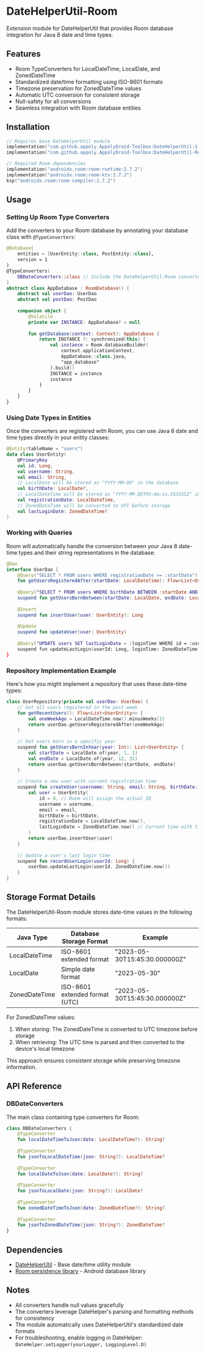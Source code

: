 # DateHelperUtil-Room

Extension module for DateHelperUtil that provides Room database integration for Java 8 date and time types.

## Features

- Room TypeConverters for LocalDateTime, LocalDate, and ZonedDateTime
- Standardized date/time formatting using ISO-8601 formats
- Timezone preservation for ZonedDateTime values
- Automatic UTC conversion for consistent storage
- Null-safety for all conversions
- Seamless integration with Room database entities

## Installation

```gradle.kts
// Requires base DateHelperUtil module
implementation("com.github.appoly.AppolyDroid-Toolbox:DateHelperUtil:1.0.26")
implementation("com.github.appoly.AppolyDroid-Toolbox:DateHelperUtil-Room:1.0.26")

// Required Room dependencies
implementation("androidx.room:room-runtime:2.7.2")
implementation("androidx.room:room-ktx:2.7.2")
ksp("androidx.room:room-compiler:2.7.2")
```

## Usage

### Setting Up Room Type Converters

Add the converters to your Room database by annotating your database class with `@TypeConverters`:

```kotlin
@Database(
    entities = [UserEntity::class, PostEntity::class],
    version = 1
)
@TypeConverters(
    DBDateConverters::class // Include the DateHelperUtil-Room converters
) 
abstract class AppDatabase : RoomDatabase() {
    abstract val userDao: UserDao
    abstract val postDao: PostDao
    
    companion object {
        @Volatile
        private var INSTANCE: AppDatabase? = null
        
        fun getDatabase(context: Context): AppDatabase {
            return INSTANCE ?: synchronized(this) {
                val instance = Room.databaseBuilder(
                    context.applicationContext,
                    AppDatabase::class.java,
                    "app_database"
                ).build()
                INSTANCE = instance
                instance
            }
        }
    }
}
```

### Using Date Types in Entities

Once the converters are registered with Room, you can use Java 8 date and time types directly in your entity classes:

```kotlin
@Entity(tableName = "users")
data class UserEntity(
    @PrimaryKey
    val id: Long,
    val username: String,
    val email: String,
    // LocalDate will be stored as "YYYY-MM-DD" in the database
    val birthDate: LocalDate?,
    // LocalDateTime will be stored as "YYYY-MM-DDThh:mm:ss.SSSSSSZ" in the database
    val registrationDate: LocalDateTime,
    // ZonedDateTime will be converted to UTC before storage
    val lastLoginDate: ZonedDateTime?
)
```

### Working with Queries

Room will automatically handle the conversion between your Java 8 date-time types and their string representations in the database:

```kotlin
@Dao
interface UserDao {
    @Query("SELECT * FROM users WHERE registrationDate >= :startDate")
    fun getUsersRegisteredAfter(startDate: LocalDateTime): Flow<List<UserEntity>>
    
    @Query("SELECT * FROM users WHERE birthDate BETWEEN :startDate AND :endDate")
    suspend fun getUsersBornBetween(startDate: LocalDate, endDate: LocalDate): List<UserEntity>
    
    @Insert
    suspend fun insertUser(user: UserEntity): Long
    
    @Update
    suspend fun updateUser(user: UserEntity)
    
    @Query("UPDATE users SET lastLoginDate = :loginTime WHERE id = :userId")
    suspend fun updateLastLogin(userId: Long, loginTime: ZonedDateTime)
}
```

### Repository Implementation Example

Here's how you might implement a repository that uses these date-time types:

```kotlin
class UserRepository(private val userDao: UserDao) {
    // Get all users registered in the past week
    fun getRecentUsers(): Flow<List<UserEntity>> {
        val oneWeekAgo = LocalDateTime.now().minusWeeks(1)
        return userDao.getUsersRegisteredAfter(oneWeekAgo)
    }
    
    // Get users born in a specific year
    suspend fun getUsersBornInYear(year: Int): List<UserEntity> {
        val startDate = LocalDate.of(year, 1, 1)
        val endDate = LocalDate.of(year, 12, 31)
        return userDao.getUsersBornBetween(startDate, endDate)
    }
    
    // Create a new user with current registration time
    suspend fun createUser(username: String, email: String, birthDate: LocalDate?): Long {
        val user = UserEntity(
            id = 0, // Room will assign the actual ID
            username = username,
            email = email,
            birthDate = birthDate,
            registrationDate = LocalDateTime.now(),
            lastLoginDate = ZonedDateTime.now() // Current time with timezone info
        )
        return userDao.insertUser(user)
    }
    
    // Update a user's last login time
    suspend fun recordUserLogin(userId: Long) {
        userDao.updateLastLogin(userId, ZonedDateTime.now())
    }
}
```

## Storage Format Details

The DateHelperUtil-Room module stores date-time values in the following formats:

| Java Type | Database Storage Format | Example |
|-----------|-------------------------|---------|
| LocalDateTime | ISO-8601 extended format | "2023-05-30T15:45:30.000000Z" |
| LocalDate | Simple date format | "2023-05-30" |
| ZonedDateTime | ISO-8601 extended format (UTC) | "2023-05-30T15:45:30.000000Z" |

For ZonedDateTime values:
1. When storing: The ZonedDateTime is converted to UTC timezone before storage
2. When retrieving: The UTC time is parsed and then converted to the device's local timezone

This approach ensures consistent storage while preserving timezone information.

## API Reference

### DBDateConverters

The main class containing type converters for Room:

```kotlin
class DBDateConverters {
    @TypeConverter
    fun localDateTimeToJson(date: LocalDateTime?): String?
    
    @TypeConverter
    fun jsonToLocalDateTime(json: String?): LocalDateTime?
    
    @TypeConverter
    fun localDateToJson(date: LocalDate?): String?
    
    @TypeConverter
    fun jsonToLocalDate(json: String?): LocalDate?
    
    @TypeConverter
    fun zonedDateTimeToJson(date: ZonedDateTime?): String?
    
    @TypeConverter
    fun jsonToZonedDateTime(json: String?): ZonedDateTime?
}
```

## Dependencies

- [DateHelperUtil](../DateHelperUtil/README.md) - Base date/time utility module
- [Room persistence library](https://developer.android.com/jetpack/androidx/releases/room) - Android database library

## Notes

- All converters handle null values gracefully
- The converters leverage DateHelper's parsing and formatting methods for consistency
- The module automatically uses DateHelperUtil's standardized date formats
- For troubleshooting, enable logging in DateHelper: `DateHelper.setLogger(yourLogger, LoggingLevel.D)`
